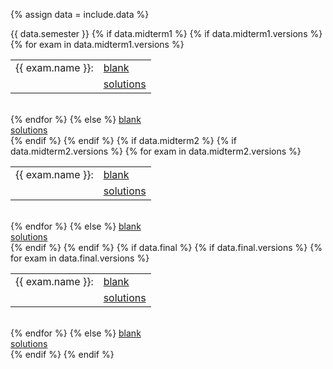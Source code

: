 {% assign data = include.data %}
<tr>
	<td>{{ data.semester }}</td>
	<td> 
    {% if data.midterm1 %}
	{% if data.midterm1.versions %}
		{% for exam in data.midterm1.versions %}
		<table class="inner"><tr><td>{{ exam.name }}:</td><td><a href="{{ data.home }}/{{ exam.blank }}">blank</a></td></tr>
			<tr><td></td><td><a href="{{ data.home }}/{{ exam.solutions }}">solutions</a></td></tr>
		</table><br>
		{% endfor %}
	{% else %}
		<a href="{{ data.home }}/{{ data.midterm1.blank }}">blank</a><br>
		<a href="{{ data.home }}/{{ data.midterm1.solutions }}">solutions</a><br>
	{% endif %}	
	{% endif %}	
	</td>
	<td> 
    {% if data.midterm2 %}
	{% if data.midterm2.versions %}
		{% for exam in data.midterm2.versions %}		
		<table class="inner"><tr><td>{{ exam.name }}:</td><td><a href="{{ data.home }}/{{ exam.blank }}">blank</a></td></tr>
			<tr><td></td><td><a href="{{ data.home }}/{{ exam.solutions }}">solutions</a></td></tr>
		</table><br>
		{% endfor %}
	{% else %}
		<a href="{{ data.home }}/{{ data.midterm2.blank }}">blank</a><br>
		<a href="{{ data.home }}/{{ data.midterm2.solutions }}">solutions</a><br>
	{% endif %}	
	{% endif %}	
	</td>
	<td> 
    {% if data.final %}
	{% if data.final.versions %}
		{% for exam in data.final.versions %}		
		<table class="inner"><tr><td>{{ exam.name }}:</td><td><a href="{{ data.home }}/{{ exam.blank }}">blank</a></td></tr>
			<tr><td></td><td><a href="{{ data.home }}/{{ exam.solutions }}">solutions</a></td></tr>
		</table><br>
		{% endfor %}
	{% else %}
		<a href="{{ data.home }}/{{ data.final.blank }}">blank</a><br>
		<a href="{{ data.home }}/{{ data.final.solutions }}">solutions</a><br>
	{% endif %}	
	{% endif %}	
	</td>
</tr>
